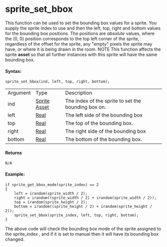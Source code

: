 # sprite_set_bbox

This function can be used to set the bounding box values for a sprite.
You supply the sprite index to use and then the left, top, right and
bottom values for the bounding box positions. The positions are
*absolute* values, where the (0, 0) position corresponds to the top left
corner of the sprite, regardless of the offset for the sprite, any
"empty" pixels the sprite may have, or where it is being drawn in the
room. NOTE This function affects the sprite **asset** so that all
further instances with this sprite will have the same bounding box.

#### Syntax:

``` gml
sprite_set_bbox(ind, left, top, right, bottom);
```

|          |                                                                            |                                                     |
|----------|----------------------------------------------------------------------------|-----------------------------------------------------|
| Argument | Type                                                                       | Description                                         |
| ind      |  [Sprite Asset](../../../../../../The_Asset_Editors/Sprites)           | The index of the sprite to set the bounding box on. |
| left     |  [Real](../../../../../../GameMaker_Language/GML_Overview/Data_Types)  | The left side of the bounding box                   |
| top      |  [Real](../../../../../../GameMaker_Language/GML_Overview/Data_Types)  | The top of the bounding box.                        |
| right    |  [Real](../../../../../../GameMaker_Language/GML_Overview/Data_Types)  | The right side of the bounding box                  |
| bottom   |  [Real](../../../../../../GameMaker_Language/GML_Overview/Data_Types)  | The bottom of the bounding box.                     |

#### Returns

``` gml
N/A
```

#### Example:

``` gml
if sprite_get_bbox_mode(sprite_index) == 2
{
    left = irandom(sprite_width / 2);
    right = irandom((sprite_width / 2) + irandom(sprite_width / 2));
    top = irandom(sprite_height / 2);
    bottom = irandom((sprite_height / 2) + irandom(sprite_height / 2));
    sprite_set_bbox(sprite_index, left, top, right, bottom);
}
```

The above code will check the bounding box mode of the sprite assigned
to the sprite_index , and if it is set to manual then it will have its
bounding box changed.
